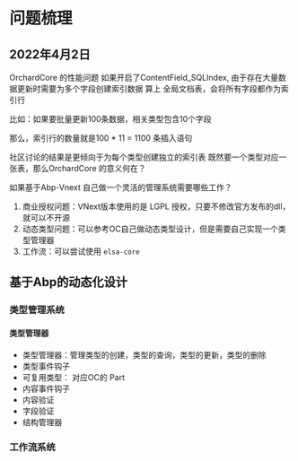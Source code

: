 # 问题梳理

## 2022年4月2日 

OrchardCore 的性能问题
如果开启了ContentField_SQLIndex, 由于存在大量数据更新时需要为多个字段创建索引数据
算上 全局文档表，会将所有字段都作为索引行

比如：如果要批量更新100条数据，相关类型包含10个字段

那么，索引行的数量就是100 * 11 = 1100 条插入语句

社区讨论的结果是更倾向于为每个类型创建独立的索引表
既然要一个类型对应一张表，那么OrchardCore 的意义何在？

如果基于Abp-Vnext 自己做一个灵活的管理系统需要哪些工作？

1. 商业授权问题：VNext版本使用的是 LGPL 授权，只要不修改官方发布的dll，就可以不开源
2. 动态类型问题：可以参考OC自己做动态类型设计，但是需要自己实现一个类型管理器
3. 工作流：可以尝试使用 `elsa-core`

## 基于Abp的动态化设计

  ### 类型管理系统
  #### 类型管理器
  - 类型管理器：管理类型的创建，类型的查询，类型的更新，类型的删除
  - 类型事件钩子
  - 可复用类型： 对应OC的 Part
  - 内容事件钩子
   - 内容验证
   - 字段验证
  - 结构管理器
  ### 工作流系统


